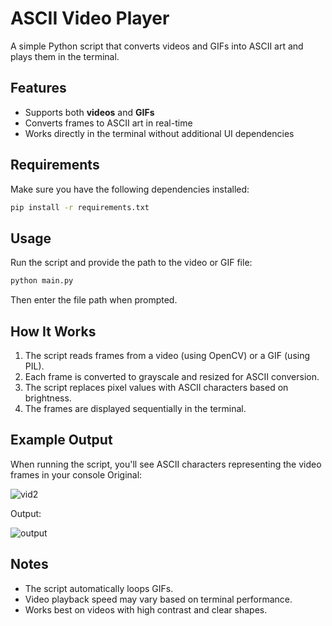 # ASCII Video Player

A simple Python script that converts videos and GIFs into ASCII art and plays them in the terminal.

## Features
- Supports both **videos** and **GIFs**
- Converts frames to ASCII art in real-time
- Works directly in the terminal without additional UI dependencies

## Requirements
Make sure you have the following dependencies installed:

```sh
pip install -r requirements.txt
```

## Usage
Run the script and provide the path to the video or GIF file:

```sh
python main.py
```

Then enter the file path when prompted.

## How It Works
1. The script reads frames from a video (using OpenCV) or a GIF (using PIL).
2. Each frame is converted to grayscale and resized for ASCII conversion.
3. The script replaces pixel values with ASCII characters based on brightness.
4. The frames are displayed sequentially in the terminal.

## Example Output
When running the script, you'll see ASCII characters representing the video frames in your console
Original:

![vid2](https://github.com/user-attachments/assets/caf44ae1-e0cf-4bb2-9b2d-55957be6bbc5)


Output:

![output](https://github.com/user-attachments/assets/fb3fcb48-46fa-41b6-9441-374bb73b1db1)



## Notes
- The script automatically loops GIFs.
- Video playback speed may vary based on terminal performance.
- Works best on videos with high contrast and clear shapes.


